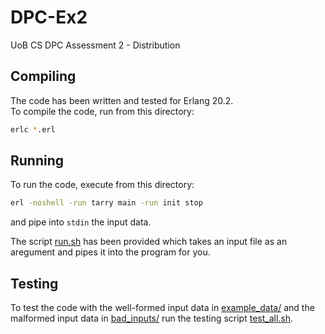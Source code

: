 # DPC-Ex2
UoB CS DPC Assessment 2 - Distribution

## Compiling

The code has been written and tested for Erlang 20.2.  
To compile the code, run from this directory:
```bash
erlc *.erl
```

## Running

To run the code, execute from this directory:
```bash
erl -noshell -run tarry main -run init stop
```
and pipe into `stdin` the input data.

The script [run.sh](run.sh) has been provided which takes an input file as an aregument and pipes it into the program for you.

## Testing

To test the code with the well-formed input data in [example_data/](example_data/) and the malformed input data in [bad_inputs/](bad_inputs/) run the testing script [test_all.sh](test_all.sh).
